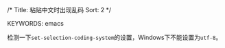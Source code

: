 /*
  Title: 粘贴中文时出现乱码
  Sort: 2
  */

KEYWORDS: emacs

检测一下`set-selection-coding-system`的设置，Windows下不能设置为`utf-8`。
